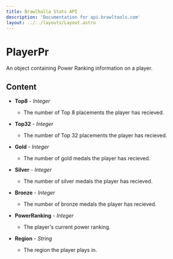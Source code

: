 ```yaml
---
title: Brawlhalla Stats API
description: 'Documentation for api.brawltools.com'
layout: ../../layouts/Layout.astro
---
```


# PlayerPr

An object containing Power Ranking information on a player.

## Content

- **Top8** - *Integer*
    - The number of Top 8 placements the player has recieved.

- **Top32** - *Integer*
    - The number of Top 32 placements the player has recieved.

- **Gold** - *Integer*
    - The number of gold medals the player has recieved.

- **Silver** - *Integer*
    - The number of silver medals the player has recieved.

- **Bronze** - *Integer*
    - The number of bronze medals the player has recieved.

- **PowerRanking** - *Integer*
    - The player's current power ranking.

- **Region** - *String*
    - The region the player plays in.